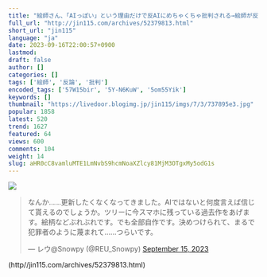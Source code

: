 ```yaml
---
title: "絵師さん、「AIっぽい」という理由だけで反AIにめちゃくちゃ批判される→絵師が反論「決めつけられて、まるで犯罪者のように蔑まれてつらい」 "
full_url: "http://jin115.com/archives/52379813.html"
short_url: "jin115"
language: "ja"
date: 2023-09-16T22:00:57+0900
lastmod: 
draft: false
author: []
categories: []
tags: ['絵師', '反論', '批判']
encoded_tags: ['57W15bir', '5Y-N6KuW', '5om55Yik']
keywords: []
thumbnail: "https://livedoor.blogimg.jp/jin115/imgs/7/3/737895e3.jpg"
popular: 1858
latest: 520
trend: 1627
featured: 64
views: 600
comments: 104
weight: 14
slug: aHR0cC8vamluMTE1LmNvbS9hcmNoaXZlcy81MjM3OTgxMy5odG1s
---
```


![](https://livedoor.blogimg.jp/jin115/imgs/7/3/737895e3.jpg)

<blockquote class='twitter-tweet'><p lang='ja' dir='ltr'>なんか……更新したくなくなってきました。AIではないと何度言えば信じて貰えるのでしょうか。ツリーに今スマホに残っている過去作をあげます。絵柄などぶれぶれです。でも全部自作です。決めつけられて、まるで犯罪者のように蔑まれて……つらいです。</p>— レウ@Snowpy (@REU_Snowpy) <a href='https//twitter.com/REU_Snowpy/status/1702573834225045757?ref_src=twsrc%5Etfw'>September 15, 2023</a></blockquote> 

(http//jin115.com/archives/52379813.html)
